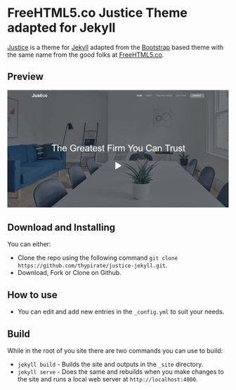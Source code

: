 # FreeHTML5.co Justice Theme adapted for Jekyll

[Justice](https://freehtml5.co/justice-free-html5-bootstrap-template-for-lawyer-websites/) is a theme for [Jekyll](https://jekyllrb.com) adapted from the [Bootstrap](https://getbootstrap.com/) based theme with the same name from the good folks at [FreeHTML5.co](https://freehtml5.co/).

## Preview
[![Fresh](https://github.com/thypirate/justice-jekyll/blob/master/screenshot.png)](https://thypirate.github.io/justice-jekyll/)

## Download and Installing
You can either:
* Clone the repo using the following command ```git clone https://github.com/thypirate/justice-jekyll.git```.
* Download, Fork or Clone on Github.

## How to use
* You can edit and add new entries in the ```_config.yml``` to suit your needs.

## Build
While in the root of you site there are two commands you can use to build:
* ```jekyll build``` - Builds the site and outputs in the ```_site``` directory.
* ```jekyll serve``` - Does the same and rebuilds when you make changes to the site and runs a local web server at ```http://localhost:4000```.
